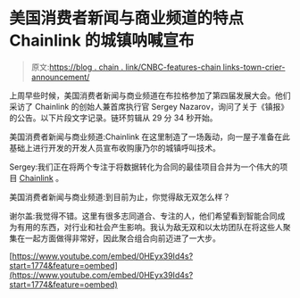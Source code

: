 # 美国消费者新闻与商业频道的特点 Chainlink 的城镇呐喊宣布

> 原文:[https://blog . chain . link/CNBC-features-chain links-town-crier-announcement/](https://blog.chain.link/cnbc-features-chainlinks-town-crier-announcement/)

上周早些时候，美国消费者新闻与商业频道在布拉格参加了第四届发展大会。他们采访了 Chainlink 的创始人兼首席执行官 Sergey Nazarov，询问了关于《镇报》的公告。以下片段文字记录。链环剪辑从 29 分 34 秒开始。

美国消费者新闻与商业频道:Chainlink 在这里制造了一场轰动，向一屋子准备在此基础上进行开发的开发人员宣布收购康乃尔的城镇呼叫技术。

Sergey:我们正在将两个专注于将数据转化为合同的最佳项目合并为一个伟大的项目 [Chainlink](https://chain.link/) 。

美国消费者新闻与商业频道:到目前为止，你觉得敌无双怎么样？

谢尔盖:我觉得不错。这里有很多志同道合、专注的人，他们希望看到智能合同成为有用的东西，对行业和社会产生影响。我认为敌无双和以太坊团队在将这些人聚集在一起方面做得非常好，因此聚合组合向前迈进了一大步。

[https://www.youtube.com/embed/0HEyx39Id4s?start=1774&feature=oembed](https://www.youtube.com/embed/0HEyx39Id4s?start=1774&feature=oembed)